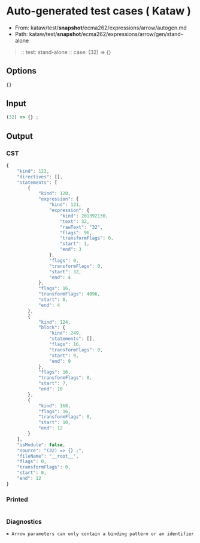 # Auto-generated test cases ( Kataw )
- From: kataw/test/__snapshot__/ecma262/expressions/arrow/autogen.md
- Path: kataw/test/__snapshot__/ecma262/expressions/arrow/gen/stand-alone
> :: test: stand-alone
> :: case: (32) => {}
## Options

`````js
{}
`````
## Input

`````js
(32) => {} ;
`````
## Output

### CST

```javascript
{
    "kind": 122,
    "directives": [],
    "statements": [
        {
            "kind": 120,
            "expression": {
                "kind": 121,
                "expression": {
                    "kind": 201392130,
                    "text": 32,
                    "rawText": "32",
                    "flags": 96,
                    "transformFlags": 0,
                    "start": 1,
                    "end": 3
                },
                "flags": 0,
                "transformFlags": 0,
                "start": 32,
                "end": 4
            },
            "flags": 16,
            "transformFlags": 4096,
            "start": 0,
            "end": 4
        },
        {
            "kind": 124,
            "block": {
                "kind": 249,
                "statements": [],
                "flags": 16,
                "transformFlags": 0,
                "start": 9,
                "end": 9
            },
            "flags": 16,
            "transformFlags": 0,
            "start": 7,
            "end": 10
        },
        {
            "kind": 168,
            "flags": 16,
            "transformFlags": 0,
            "start": 10,
            "end": 12
        }
    ],
    "isModule": false,
    "source": "(32) => {} ;",
    "fileName": "__root__",
    "flags": 0,
    "transformFlags": 0,
    "start": 0,
    "end": 12
}
```

### Printed

```javascript

```

### Diagnostics

```javascript
✖ Arrow parameters can only contain a binding pattern or an identifier - start: 0, end: 7

```

